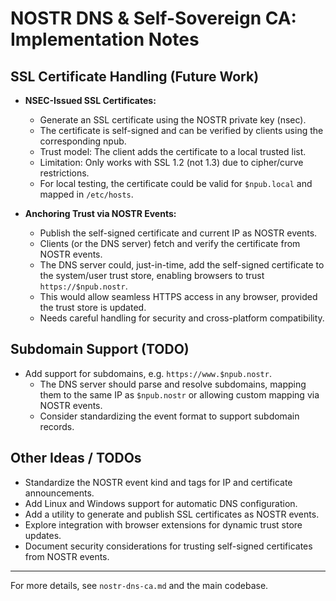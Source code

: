 # NOSTR DNS & Self-Sovereign CA: Implementation Notes

## SSL Certificate Handling (Future Work)

- **NSEC-Issued SSL Certificates:**
  - Generate an SSL certificate using the NOSTR private key (nsec).
  - The certificate is self-signed and can be verified by clients using the corresponding npub.
  - Trust model: The client adds the certificate to a local trusted list.
  - Limitation: Only works with SSL 1.2 (not 1.3) due to cipher/curve restrictions.
  - For local testing, the certificate could be valid for `$npub.local` and mapped in `/etc/hosts`.

- **Anchoring Trust via NOSTR Events:**
  - Publish the self-signed certificate and current IP as NOSTR events.
  - Clients (or the DNS server) fetch and verify the certificate from NOSTR events.
  - The DNS server could, just-in-time, add the self-signed certificate to the system/user trust store, enabling browsers to trust `https://$npub.nostr`.
  - This would allow seamless HTTPS access in any browser, provided the trust store is updated.
  - Needs careful handling for security and cross-platform compatibility.

## Subdomain Support (TODO)

- Add support for subdomains, e.g. `https://www.$npub.nostr`.
  - The DNS server should parse and resolve subdomains, mapping them to the same IP as `$npub.nostr` or allowing custom mapping via NOSTR events.
  - Consider standardizing the event format to support subdomain records.

## Other Ideas / TODOs

- Standardize the NOSTR event kind and tags for IP and certificate announcements.
- Add Linux and Windows support for automatic DNS configuration.
- Add a utility to generate and publish SSL certificates as NOSTR events.
- Explore integration with browser extensions for dynamic trust store updates.
- Document security considerations for trusting self-signed certificates from NOSTR events.

---

For more details, see `nostr-dns-ca.md` and the main codebase.
